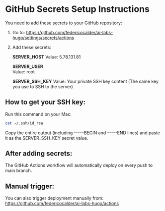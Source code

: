 # GitHub Secrets Setup Instructions

You need to add these secrets to your GitHub repository:

1. Go to: https://github.com/federicocalder/ai-labs-hugo/settings/secrets/actions

2. Add these secrets:

   **SERVER_HOST**
   Value: 5.78.131.81

   **SERVER_USER**  
   Value: root

   **SERVER_SSH_KEY**
   Value: Your private SSH key content
   (The same key you use to SSH to the server)

## How to get your SSH key:

Run this command on your Mac:
```bash
cat ~/.ssh/id_rsa
```

Copy the entire output (including -----BEGIN and -----END lines) 
and paste it as the SERVER_SSH_KEY secret value.

## After adding secrets:

The GitHub Actions workflow will automatically deploy on every push to main branch.

## Manual trigger:

You can also trigger deployment manually from:
https://github.com/federicocalder/ai-labs-hugo/actions
